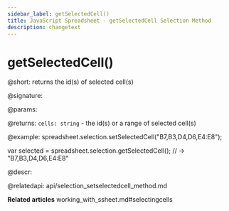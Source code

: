 ```yaml
---
sidebar_label: getSelectedCell() 
title: JavaScript Spreadsheet - getSelectedCell Selection Method
description: changetext
---
```


# getSelectedCell()

@short: returns the id(s) of selected cell(s)

@signature:

@params:

@returns:
`cells: string` - the id(s) or a range of selected cell(s)

@example:
spreadsheet.selection.setSelectedCell("B7,B3,D4,D6,E4:E8");

var selected = spreadsheet.selection.getSelectedCell(); // -> "B7,B3,D4,D6,E4:E8"

@descr:

@relatedapi:
api/selection_setselectedcell_method.md

**Related articles**
working_with_ssheet.md#selectingcells
